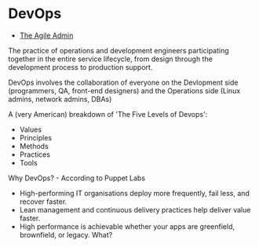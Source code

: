 # DevOps

* [The Agile Admin](https://theagileadmin.com/what-is-devops)

The practice of operations and development engineers participating together in the entire service lifecycle, from design through the development process to production support.

DevOps involves the collaboration of everyone on the Devlopment side (programmers, QA, front-end designers) and the Operations side (Linux admins, network admins, DBAs)

A (very American) breakdown of 'The Five Levels of Devops':

* Values
* Principles
* Methods
* Practices
* Tools

Why DevOps? - According to Puppet Labs

* High-performing IT organisations deploy more frequently, fail less, and recover faster.
* Lean management and continuous delivery practices help deliver value faster.
* High performance is achievable whether your apps are greenfield, brownfield, or legacy. What?